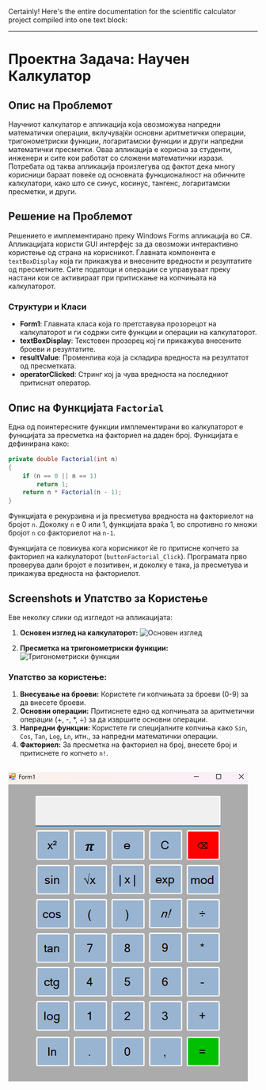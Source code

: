 Certainly! Here's the entire documentation for the scientific calculator project compiled into one text block:

---

# Проектна Задача: Научен Калкулатор

## Опис на Проблемот

Научниот калкулатор е апликација која овозможува напредни математички операции, вклучувајќи основни аритметички операции, тригонометриски функции, логаритамски функции и други напредни математички пресметки. Оваа апликација е корисна за студенти, инженери и сите кои работат со сложени математички изрази. Потребата од таква апликација произлегува од фактот дека многу корисници бараат повеќе од основната функционалност на обичните калкулатори, како што се синус, косинус, тангенс, логаритамски пресметки, и други.

## Решение на Проблемот

Решението е имплементирано преку Windows Forms апликација во C#. Апликацијата користи GUI интерфејс за да овозможи интерактивно користење од страна на корисникот. Главната компонента е `textBoxDisplay` која ги прикажува и внесените вредности и резултатите од пресметките. Сите податоци и операции се управуваат преку настани кои се активираат при притискање на копчињата на калкулаторот.

### Структури и Класи

- **Form1**: Главната класа која го претставува прозорецот на калкулаторот и ги содржи сите функции и операции на калкулаторот.
- **textBoxDisplay**: Текстовен прозорец кој ги прикажува внесените броеви и резултатите.
- **resultValue**: Променлива која ја складира вредноста на резултатот од пресметката.
- **operatorClicked**: Стринг кој ја чува вредноста на последниот притиснат оператор.

## Опис на Функцијата `Factorial`

Една од поинтересните функции имплементирани во калкулаторот е функцијата за пресметка на факториел на даден број. Функцијата е дефинирана како:

```csharp
private double Factorial(int n)
{
    if (n == 0 || n == 1)
        return 1;
    return n * Factorial(n - 1);
}
```

Функцијата е рекурзивна и ја пресметува вредноста на факториелот на бројот `n`. Доколку `n` е 0 или 1, функцијата враќа 1, во спротивно го множи бројот `n` со факториелот на `n-1`.

Функцијата се повикува кога корисникот ќе го притисне копчето за факториел на калкулаторот (`buttonFactorial_Click`). Програмата прво проверува дали бројот е позитивен, и доколку е така, ја пресметува и прикажува вредноста на факториелот.

## Screenshots и Упатство за Користење

Еве неколку слики од изгледот на апликацијата:

1. **Основен изглед на калкулаторот:**
   ![Основен изглед](link-to-screenshot1)

2. **Пресметка на тригонометриски функции:**
   ![Тригонометриски функции](link-to-screenshot2)

### Упатство за користење:

1. **Внесување на броеви:** Користете ги копчињата за броеви (0-9) за да внесете броеви.
2. **Основни операции:** Притиснете едно од копчињата за аритметички операции (+, -, *, ÷) за да извршите основни операции.
3. **Напредни функции:** Користете ги специјалните копчиња како `Sin`, `Cos`, `Tan`, `Log`, `Ln`, итн., за напредни математички операции.
4. **Факториел:** За пресметка на факториел на број, внесете број и притиснете го копчето `n!`.

![Alt text](1.png?raw=true "Title")
---
